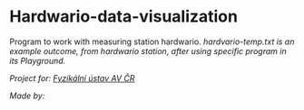 # Hardwario-data-visualization

Program to work with measuring station hardwario.
<i>hardvario-temp.txt<i> is an example outcome, from hardwario station, after using specific program in its Playground.

Project for: [Fyzikální ústav AV ČR](https://www.fzu.cz/domov)

Made by: 
